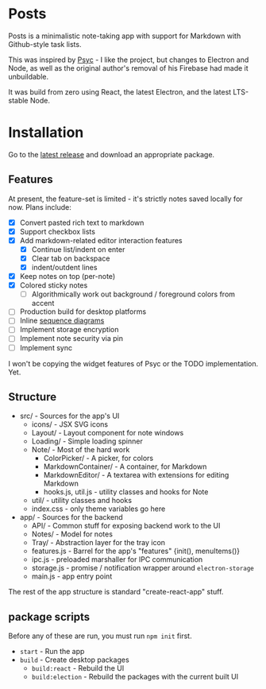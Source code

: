 # Posts

Posts is a minimalistic note-taking app with support for Markdown with Github-style task lists.

This was inspired by [Psyc](https://github.com/piyushagade/Psyc) - I like the project, but changes
to Electron and Node, as well as the original author's removal of his Firebase had made it unbuildable.

It was build from zero using React, the latest Electron, and the latest LTS-stable Node.

# Installation

Go to the [latest release](../../releases/latest) and download an appropriate package.

## Features

At present, the feature-set is limited - it's strictly notes saved locally for now.  Plans include:

* [x] Convert pasted rich text to markdown
* [x] Support checkbox lists
* [x] Add markdown-related editor interaction features
    * [x] Continue list/indent on enter
    * [x] Clear tab on backspace
    * [x] indent/outdent lines
* [x] Keep notes on top (per-note)
* [x] Colored sticky notes
    * [ ] Algorithmically work out background / foreground colors from accent
* [ ] Production build for desktop platforms
* [ ] Inline [sequence diagrams](https://bramp.github.io/js-sequence-diagrams/)
* [ ] Implement storage encryption
* [ ] Implement note security via pin
* [ ] Implement sync

I won't be copying the widget features of Psyc or the TODO implementation.  Yet.

## Structure

* src/ - Sources for the app's UI
    * icons/ - JSX SVG icons
    * Layout/ - Layout component for note windows
    * Loading/ - Simple loading spinner
    * Note/ - Most of the hard work
        * ColorPicker/ - A picker, for colors
        * MarkdownContainer/ - A container, for Markdown
        * MarkdownEditor/ - A textarea with extensions for editing Markdown
        * hooks.js, util.js - utility classes and hooks for Note
    * util/ - utility classes and hooks
    * index.css - only theme variables go here
* app/ - Sources for the backend
    * API/ - Common stuff for exposing backend work to the UI
    * Notes/ - Model for notes
    * Tray/ - Abstraction layer for the tray icon
    * features.js - Barrel for the app's "features" {init(), menuItems()}
    * ipc.js - preloaded marshaller for IPC communication
    * storage.js - promise / notification wrapper around `electron-storage`
    * main.js - app entry point

The rest of the app structure is standard "create-react-app" stuff.

## package scripts

Before any of these are run, you must run `npm init` first.

* `start` - Run the app
* `build` - Create desktop packages
    * `build:react` - Rebuild the UI
    * `build:election` - Rebuild the packages with the current built UI

